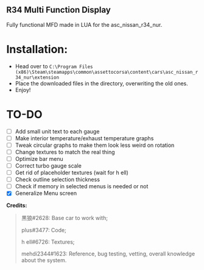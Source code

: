 ## R34 Multi Function Display
Fully functional MFD made in LUA for the asc_nissan_r34_nur.

# Installation:

- Head over to `C:\Program Files (x86)\Steam\steamapps\common\assettocorsa\content\cars\asc_nissan_r34_nur\extension`
- Place the downloaded files in the directory, overwriting the old ones.
- Enjoy!


# TO-DO

- [ ] Add small unit text to each gauge
- [ ] Make interior temperature/exhaust temperature graphs
- [ ] Tweak circular graphs to make them look less weird on rotation
- [ ] Change textures to match the real thing
- [ ] Optimize bar menu
- [ ] Correct turbo gauge scale
- [ ] Get rid of placeholder textures (wait for h ell)
- [ ] Check outline selection thickness
- [ ] Check if memory in selected menus is needed or not
- [x] Generalize Menu screen

**Credits:**

 >黒狼#2628: Base car to work with;
 >
 >plus#3477: Code;
 >
 >h ell#6726: Textures;
 >
 >mehdi2344#1623: Reference, bug testing, vetting, overall knowledge about the system.
